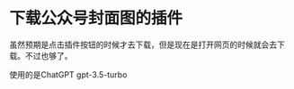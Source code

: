下载公众号封面图的插件
=====================
虽然预期是点击插件按钮的时候才去下载，但是现在是打开网页的时候就会去下载。不过也够了。

使用的是ChatGPT gpt-3.5-turbo
